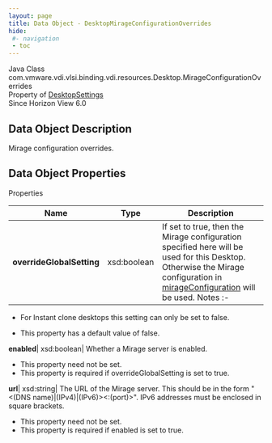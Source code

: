 ```yaml
---
layout: page
title: Data Object - DesktopMirageConfigurationOverrides
hide:
 #- navigation
 - toc
---
```






Java Class
    com.vmware.vdi.vlsi.binding.vdi.resources.Desktop.MirageConfigurationOverrides  
Property of
     [DesktopSettings](vdi.resources.Desktop.DesktopSettings.md#field_detail)  
Since 
    Horizon View 6.0

## Data Object Description 

Mirage configuration overrides. 

## Data Object Properties

Properties

Name |  Type |  Description   
---|---|---  
**overrideGlobalSetting**|  xsd:boolean|  If set to true, then the Mirage configuration specified here will be used for this Desktop. Otherwise the Mirage configuration in [mirageConfiguration](vdi.infrastructure.GlobalSettings.GlobalSettingsInfo.md#mirageConfiguration) will be used. Notes :-  


  * For Instant clone desktops this setting can only be set to false.

  


  * This property has a default value of false.

  
**enabled**|  xsd:boolean|  Whether a Mirage server is enabled.   


 * This property need not be set.
  * This property is required if overrideGlobalSetting is set to true.

  
**url**|  xsd:string|  The URL of the Mirage server. This should be in the form "<(DNS name)|(IPv4)|(IPv6)><:(port)>". IPv6 addresses must be enclosed in square brackets.   


 * This property need not be set.
  * This property is required if enabled is set to true.

  
  

  

